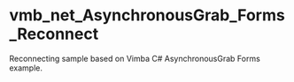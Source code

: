 # vmb_net_AsynchronousGrab_Forms_Reconnect
Reconnecting sample based on Vimba C# AsynchronousGrab Forms example.
